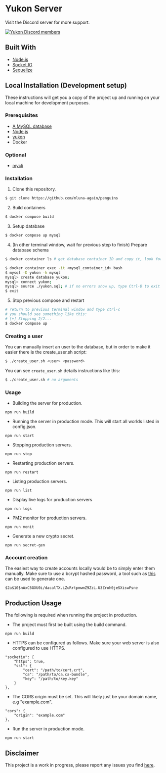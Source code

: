 # Yukon Server

Visit the Discord server for more support.

[![Yukon Discord members](https://badgen.net/discord/members/NtYtpzyxBu)](https://discord.gg/NtYtpzyxBu)

## Built With

* [Node.js](https://nodejs.org/en/)
* [Socket.IO](https://socket.io/)
* [Sequelize](https://sequelize.org/)

## Local Installation (Development setup)

These instructions will get you a copy of the project up and running on your local machine for development purposes.

### Prerequisites

* [A MySQL database](https://www.mysql.com/)
* [Node.js](https://nodejs.org/en/)
* [yukon](https://github.com/wizguin/yukon)
* Docker

### Optional
* [mycli](https://github.com/dbcli/mycli)

### Installation

1. Clone this repository.

```sh
$ git clone https://github.com/mluna-again/penguins
```

2. Build containers
```sh
$ docker compose build
```

3. Setup database
```sh
$ docker compose up mysql
```

4. (In other terminal window, wait for previous step to finish) Prepare database schema
```sh
$ docker container ls # get database container ID and copy it, look for something like "server-mysql"

$ docker container exec -it <mysql_container_id> bash
$ mysql -D yukon -h mysql
mysql> create database yukon;
mysql> connect yukon;
mysql> source ./yukon.sql; # if no errors show up, type Ctrl-D to exit
$ exit
```

5. Stop previous compose and restart
```sh
# return to previous terminal window and type ctrl-c
# you should see something like this:
# [+] Stopping 2/2...
$ docker compose up
```

### Creating a user
You can manually insert an user to the database, but in order to make it easier there is the create_user.sh script:
```sh
$ ./create_user.sh <user> <password>
```
You can see `create_user.sh` details instructions like this:
```sh
$ ./create_user.sh # no arguments
```

### Usage
* Building the server for production.

```console
npm run build
```

* Running the server in production mode. This will start all worlds listed in config.json.

```console
npm run start
```

* Stopping production servers.

```console
npm run stop
```

* Restarting production servers.

```console
npm run restart
```

* Listing production servers.

```console
npm run list
```

* Display live logs for production servers

```console
npm run logs
```

* PM2 monitor for production servers.

```console
npm run monit
```

* Generate a new crypto secret.

```console
npm run secret-gen
```

### Account creation

The easiest way to create accounts locally would be to simply enter them manually. Make sure to use a bcrypt hashed password, a tool such as [this](https://www.browserling.com/tools/bcrypt) can be used to generate one.

```console
$2a$10$nAxC5GXU0i/dacalTX.iZuRrtpmwmZ9ZzL.U3Zroh0jeSXiswFsne
```

## Production Usage

The following is required when running the project in production.

* The project must first be built using the build command.

```console
npm run build
```

* HTTPS can be configured as follows. Make sure your web server is also configured to use HTTPS.

```console
"socketio": {
    "https": true,
    "ssl": {
        "cert": "/path/to/cert.crt",
        "ca": "/path/to/ca.ca-bundle",
        "key": "/path/to/key.key"
    }
},
```

* The CORS origin must be set. This will likely just be your domain name, e.g "example.com".

```console
"cors": {
    "origin": "example.com"
},
```

* Run the server in production mode.

```console
npm run start
```

## Disclaimer

This project is a work in progress, please report any issues you find [here](https://github.com/wizguin/yukon-server/issues).

